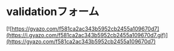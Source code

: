 # validationフォーム

[![https://gyazo.com/f581ca2ac343b5952cb2455a109670d7](https://i.gyazo.com/f581ca2ac343b5952cb2455a109670d7.gif)](https://gyazo.com/f581ca2ac343b5952cb2455a109670d7)
